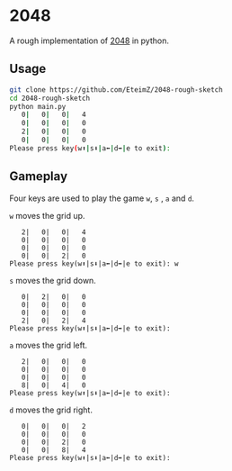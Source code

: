 # 2048

A rough implementation of [2048](https://play2048.co/) in python.

## Usage 

```bash
git clone https://github.com/EteimZ/2048-rough-sketch
cd 2048-rough-sketch
python main.py
   0|   0|   0|   4
   0|   0|   0|   0
   2|   0|   0|   0
   0|   0|   0|   0
Please press key(w⬆|s⬇|a⬅|d➡|e to exit): 
```

## Gameplay 
Four keys are used to play the game `w`, `s` , `a` and `d`.

`w` moves the grid up.

```code
   2|   0|   0|   4
   0|   0|   0|   0
   0|   0|   0|   0
   0|   0|   2|   0
Please press key(w⬆|s⬇|a⬅|d➡|e to exit): w
```

`s` moves the grid down.

```code
   0|   2|   0|   0
   0|   0|   0|   0
   0|   0|   0|   0
   2|   0|   2|   4                                                                                                             
Please press key(w⬆|s⬇|a⬅|d➡|e to exit):  
```

`a` moves the grid left.

```code
   2|   0|   0|   0                                                                                                               
   0|   0|   0|   0                                                                                                               
   0|   0|   0|   0                                                                                                               
   8|   0|   4|   0                                                                                                           
Please press key(w⬆|s⬇|a⬅|d➡|e to exit):  
```

`d` moves the grid right.

```code
   0|   0|   0|   2                                                                                                               
   0|   0|   0|   0                                                                                                               
   0|   0|   2|   0                                                                                                               
   0|   0|   8|   4                                                                                                           
Please press key(w⬆|s⬇|a⬅|d➡|e to exit):  
```
